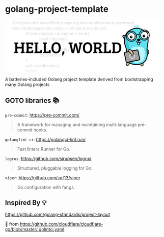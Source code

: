 # golang-project-template

![golang hello world](images/golang-helloworld.png)

A batteries-included Golang project template derived from bootstrapping many Golang projects

## GOTO libraries 📚

`pre-commit`: https://pre-commit.com/

> A framework for managing and maintaining multi-language pre-commit hooks. 

`golanglint-ci`: https://golangci-lint.run/

> Fast linters Runner for Go.

`logrus`: https://github.com/sirupsen/logrus

> Structured, pluggable logging for Go.

`viper`: https://github.com/spf13/viper

> Go configuration with fangs.

## Inspired By 💡

https://github.com/golang-standards/project-layout

🍴 from https://github.com/cloudflare/cloudflare-go/blob/master/.golintci.yaml
